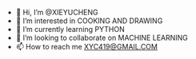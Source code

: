 - 👋 Hi, I’m @XIEYUCHENG
- 👀 I’m interested in COOKING AND DRAWING
- 🌱 I’m currently learning PYTHON
- 💞️ I’m looking to collaborate on MACHINE LEARNING
- 📫 How to reach me XYC419@GMAIL.COM

<!---
iwankka/iwankka is a ✨ special ✨ repository because its `README.md` (this file) appears on your GitHub profile.
You can click the Preview link to take a look at your changes.
--->
